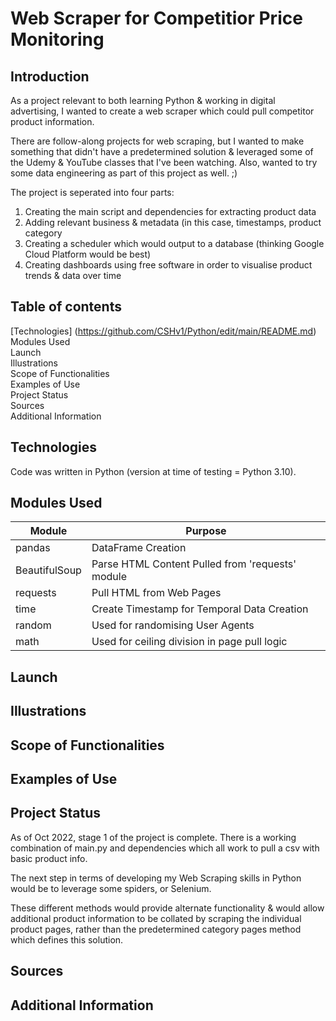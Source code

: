 # Web Scraper for Competitior Price Monitoring

## Introduction
As a project relevant to both learning Python & working in digital advertising, I wanted to create a web scraper which could pull competitor product information.

There are follow-along projects for web scraping, but I wanted to make something that didn't have a predetermined solution & leveraged some of the Udemy & YouTube classes that I've been watching. Also, wanted to try some data engineering as part of this project as well. ;)

The project is seperated into four parts:

1. Creating the main script and dependencies for extracting product data
2. Adding relevant business & metadata (in this case, timestamps, product category
3. Creating a scheduler which would output to a database (thinking Google Cloud Platform would be best)
4. Creating dashboards using free software in order to visualise product trends & data over time

## Table of contents

[Technologies] (https://github.com/CSHv1/Python/edit/main/README.md) <br />
Modules Used <br />
Launch <br /> 
Illustrations <br />
Scope of Functionalities <br />
Examples of Use <br />
Project Status <br />
Sources <br />
Additional Information <br />

## Technologies
Code was written in Python (version at time of testing = Python 3.10).

## Modules Used

| Module          | Purpose        |
| --------------- |----------------|
| pandas          | DataFrame Creation |
| BeautifulSoup   | Parse HTML Content Pulled from 'requests' module |
| requests        | Pull HTML from Web Pages |
| time            | Create Timestamp for Temporal Data Creation |
| random          | Used for randomising User Agents |
| math            | Used for ceiling division in page pull logic |


## Launch

## Illustrations

## Scope of Functionalities

## Examples of Use

## Project Status

As of Oct 2022, stage 1 of the project is complete. There is a working combination of main.py and dependencies which all work to pull a csv with basic product info.  <br />

The next step in terms of developing my Web Scraping skills in Python would be to leverage some spiders, or Selenium.  <br />

These different methods would provide alternate functionality & would allow additional product information to be collated by scraping the individual product pages, rather than the predetermined category pages method which defines this solution.

## Sources
## Additional Information
